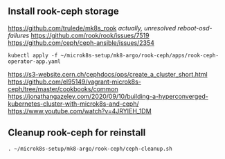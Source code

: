 Install rook-ceph storage
-------------------------
https://github.com/trulede/mk8s_rook
*actually, unresolved reboot-osd-failures*
https://github.com/rook/rook/issues/7519
https://github.com/ceph/ceph-ansible/issues/2354
```
kubectl apply -f ~/microk8s-setup/mk8-argo/rook-ceph/apps/rook-ceph-operator-app.yaml
```
https://s3-website.cern.ch/cephdocs/ops/create_a_cluster_short.html
https://github.com/el95149/vagrant-microk8s-ceph/tree/master/cookbooks/common
https://jonathangazeley.com/2020/09/10/building-a-hyperconverged-kubernetes-cluster-with-microk8s-and-ceph/
https://www.youtube.com/watch?v=4JRYIEH_1DM

Cleanup rook-ceph for reinstall
---------------------
```
. ~/microk8s-setup/mk8-argo/rook-ceph/ceph-cleanup.sh

```
